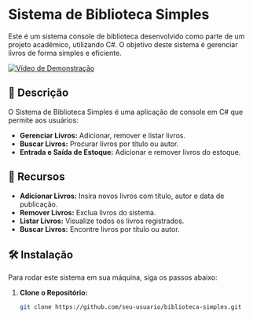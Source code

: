 # Sistema de Biblioteca Simples

Este é um sistema console de biblioteca desenvolvido como parte de um projeto acadêmico, utilizando C#. O objetivo deste sistema é gerenciar livros de forma simples e eficiente.

[![Vídeo de Demonstração](https://img.youtube.com/vi/VFLBaBUsaDY/maxresdefault.jpg)](https://youtu.be/VFLBaBUsaDY)

## 📖 Descrição

O Sistema de Biblioteca Simples é uma aplicação de console em C# que permite aos usuários:

- **Gerenciar Livros:** Adicionar, remover e listar livros.
- **Buscar Livros:** Procurar livros por título ou autor.
- **Entrada e Saída de Estoque:** Adicionar e remover livros do estoque.

## 🚀 Recursos

- **Adicionar Livros:** Insira novos livros com título, autor e data de publicação.
- **Remover Livros:** Exclua livros do sistema.
- **Listar Livros:** Visualize todos os livros registrados.
- **Buscar Livros:** Encontre livros por título ou autor.

## 🛠️ Instalação

Para rodar este sistema em sua máquina, siga os passos abaixo:

1. **Clone o Repositório:**

   ```bash
   git clone https://github.com/seu-usuario/biblioteca-simples.git
